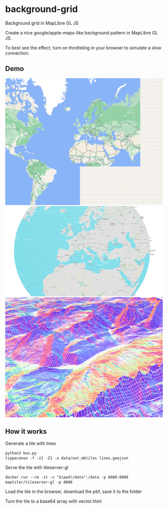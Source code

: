 # background-grid
Background grid in MapLibre GL JS

Create a nice google/apple-maps-like background pattern in MapLibre GL JS.

To best see the effect, turn on throtteling in your browser to simulate a slow connection.

## Demo

<a href="https://wipfli.github.io/background-grid">
<img src="maplibre.png">
</a>

<a href="https://wipfli.github.io/background-grid/globe">
<img src="globe.png">
</a>

<a href="https://wipfli.github.io/background-grid/terrain">
<img src="terrain.png">
</a>

## How it works

Generate a tile with lines

```
python3 box.py
tippecanoe -f -z1 -Z1 -o data/out.mbtiles lines.geojson
```

Serve the tile with tileserver-gl

```
docker run --rm -it -v "$(pwd)/data":/data -p 8080:8080 maptiler/tileserver-gl -p 8080
```

Load the tile in the browser, download the pbf, save it to the folder


Turn the tile to a base64 array with vector.html

